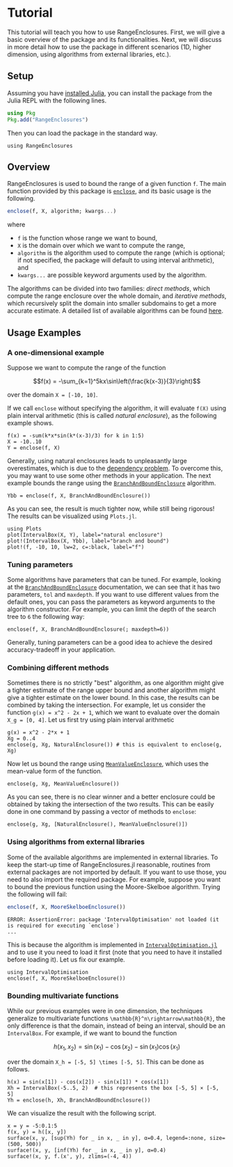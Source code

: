# Tutorial

This tutorial will teach you how to use RangeEnclosures. First, we will give a basic overview of the package and its functionalities. Next, we will discuss in more detail how to use the package in different scenarios (1D, higher dimension, using algorithms from external libraries, etc.).

## Setup

Assuming you have [installed Julia](https://julialang.org/downloads/), you can install the package from the Julia REPL with the following lines.

```julia
using Pkg
Pkg.add("RangeEnclosures")
```

Then you can load the package in the standard way.

```@example tutorial
using RangeEnclosures
```

## Overview

RangeEnclosures is used to bound the range of a given function `f`. The main function provided by this package is [`enclose`](@ref), and its basic usage is the following.

```julia
enclose(f, X, algorithm; kwargs...)
```

where

- `f` is the function whose range we want to bound,
- `X` is the domain over which we want to compute the range,
- `algorithm` is the algorithm used to compute the range (which is optional; if not specified, the package will default to using interval arithmetic), and
- `kwargs...` are possible keyword arguments used by the algorithm.

The algorithms can be divided into two families: *direct methods*, which compute the range enclosure over the whole domain, and *iterative methods*, which recursively split the domain into smaller subdomains to get a more accurate estimate. A detailed list of available algorithms can be found [here](lib/types.md).

## Usage Examples

### A one-dimensional example

Suppose we want to compute the range of the function

```math
f(x) = -\sum_{k=1}^5kx\sin\left(\frac{k(x-3)}{3}\right)
```

over the domain ``X = [-10, 10]``.

If we call `enclose` without specifying the algorithm, it will evaluate ``f(X)`` using plain interval arithmetic (this is called *natural enclosure*), as the following example shows.

```@example tutorial
f(x) = -sum(k*x*sin(k*(x-3)/3) for k in 1:5)
X = -10..10
Y = enclose(f, X)
```

Generally, using natural enclosures leads to unpleasantly large overestimates, which is due to the [dependency problem](https://en.wikipedia.org/wiki/Interval_arithmetic#Dependency_problem). To overcome this, you may want to use some other methods in your application. The next example bounds the range using the [`BranchAndBoundEnclosure`](@ref) algorithm.

```@example tutorial
Ybb = enclose(f, X, BranchAndBoundEnclosure())
```

As you can see, the result is much tighter now, while still being rigorous! The results can be visualized using `Plots.jl`.

```@example tutorial
using Plots
plot(IntervalBox(X, Y), label="natural enclosure")
plot!(IntervalBox(X, Ybb), label="branch and bound")
plot!(f, -10, 10, lw=2, c=:black, label="f")
```

### Tuning parameters

Some algorithms have parameters that can be tuned. For example, looking at the [`BranchAndBoundEnclosure`](@ref) documentation, we can see that it has two parameters, `tol` and `maxdepth`.
If you want to use different values from the default ones, you can pass the parameters as keyword arguments to the algorithm constructor. For example, you can limit the depth of the search tree to `6` the following way:

```@example tutorial
enclose(f, X, BranchAndBoundEnclosure(; maxdepth=6))
```

Generally, tuning parameters can be a good idea to achieve the desired accuracy-tradeoff in your application.

### Combining different methods

Sometimes there is no strictly "best" algorithm, as one algorithm might give a tighter estimate of the range upper bound and another algorithm might give a tighter estimate on the lower bound. In this case, the results can
be combined by taking the intersection. For example, let us consider the function ``g(x) = x^2 - 2x + 1``, which we want to evaluate over the domain ``X_g = [0, 4]``. Let us first try using plain interval arithmetic

```@example tutorial
g(x) = x^2 - 2*x + 1
Xg = 0..4
enclose(g, Xg, NaturalEnclosure()) # this is equivalent to enclose(g, Xg)
```

Now let us bound the range using [`MeanValueEnclosure`](@ref), which uses the mean-value form of the function.

```@example tutorial
enclose(g, Xg, MeanValueEnclosure())
```

As you can see, there is no clear winner and a better enclosure could be obtained by taking the intersection of the two results. This can be easily done in one command by passing a vector of methods to `enclose`:

```@example tutorial
enclose(g, Xg, [NaturalEnclosure(), MeanValueEnclosure()])
```

### Using algorithms from external libraries

Some of the available algorithms are implemented in external libraries. To keep the start-up time of RangeEnclosures.jl reasonable, routines from external packages
are not imported by default. If you want to use those, you need to also import the required package. For example, suppose you want to bound the previous function using the Moore-Skelboe algorithm. Trying the following will fail:

```julia
enclose(f, X, MooreSkelboeEnclosure())
```

```
ERROR: AssertionError: package 'IntervalOptimisation' not loaded (it is required for executing `enclose`)
...
```

This is because the algorithm is implemented in [`IntervalOptimisation.jl`](https://github.com/juliaintervals/intervaloptimisation.jl) and to use it you need to load it first (note that you need to have it installed before loading it). Let us fix our example.

```@example tutorial
using IntervalOptimisation
enclose(f, X, MooreSkelboeEnclosure())
```

### Bounding multivariate functions

While our previous examples were in one dimension, the techniques generalize to multivariate functions ``\mathbb{R}^n\rightarrow\mathbb{R}``, the only difference is that the domain, instead of being an interval, should be an `IntervalBox`. For example, if we want to bound the function

```math
h(x_1, x_2) = \sin(x_1) - \cos(x_2) - \sin(x_1)\cos(x_1)
```

over the domain ``X_h = [-5, 5] \times [-5, 5]``. This can be done as follows.

```@example tutorial
h(x) = sin(x[1]) - cos(x[2]) - sin(x[1]) * cos(x[1])
Xh = IntervalBox(-5..5, 2)  # this represents the box [-5, 5] × [-5, 5]
Yh = enclose(h, Xh, BranchAndBoundEnclosure())
```

We can visualize the result with the following script.

```@example tutorial
x = y = -5:0.1:5
f(x, y) = h([x, y])
surface(x, y, [sup(Yh) for _ in x, _ in y], α=0.4, legend=:none, size=(500, 500))
surface!(x, y, [inf(Yh) for _ in x, _ in y], α=0.4)
surface!(x, y, f.(x', y), zlims=(-4, 4))
```